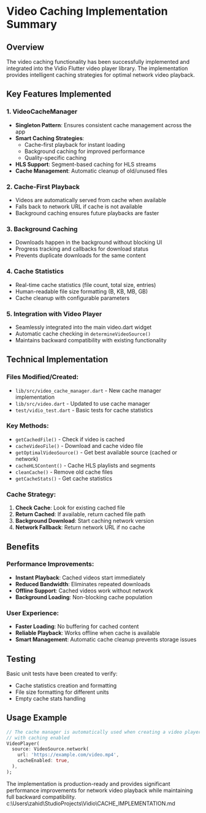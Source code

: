 # Video Caching Implementation Summary

## Overview
The video caching functionality has been successfully implemented and integrated into the Vidio Flutter video player library. The implementation provides intelligent caching strategies for optimal network video playback.

## Key Features Implemented

### 1. VideoCacheManager
- **Singleton Pattern**: Ensures consistent cache management across the app
- **Smart Caching Strategies**: 
  - Cache-first playback for instant loading
  - Background caching for improved performance
  - Quality-specific caching
- **HLS Support**: Segment-based caching for HLS streams
- **Cache Management**: Automatic cleanup of old/unused files

### 2. Cache-First Playback
- Videos are automatically served from cache when available
- Falls back to network URL if cache is not available
- Background caching ensures future playbacks are faster

### 3. Background Caching
- Downloads happen in the background without blocking UI
- Progress tracking and callbacks for download status
- Prevents duplicate downloads for the same content

### 4. Cache Statistics
- Real-time cache statistics (file count, total size, entries)
- Human-readable file size formatting (B, KB, MB, GB)
- Cache cleanup with configurable parameters

### 5. Integration with Video Player
- Seamlessly integrated into the main video.dart widget
- Automatic cache checking in `determineVideoSource()`
- Maintains backward compatibility with existing functionality

## Technical Implementation

### Files Modified/Created:
- `lib/src/video_cache_manager.dart` - New cache manager implementation
- `lib/src/video.dart` - Updated to use cache manager
- `test/vidio_test.dart` - Basic tests for cache statistics

### Key Methods:
- `getCachedFile()` - Check if video is cached
- `cacheVideoFile()` - Download and cache video file
- `getOptimalVideoSource()` - Get best available source (cached or network)
- `cacheHLSContent()` - Cache HLS playlists and segments
- `cleanCache()` - Remove old cache files
- `getCacheStats()` - Get cache statistics

### Cache Strategy:
1. **Check Cache**: Look for existing cached file
2. **Return Cached**: If available, return cached file path
3. **Background Download**: Start caching network version
4. **Network Fallback**: Return network URL if no cache

## Benefits

### Performance Improvements:
- **Instant Playback**: Cached videos start immediately
- **Reduced Bandwidth**: Eliminates repeated downloads
- **Offline Support**: Cached videos work without network
- **Background Loading**: Non-blocking cache population

### User Experience:
- **Faster Loading**: No buffering for cached content
- **Reliable Playback**: Works offline when cache is available
- **Smart Management**: Automatic cache cleanup prevents storage issues

## Testing
Basic unit tests have been created to verify:
- Cache statistics creation and formatting
- File size formatting for different units
- Empty cache stats handling

## Usage Example
```dart
// The cache manager is automatically used when creating a video player
// with caching enabled
VideoPlayer(
  source: VideoSource.network(
    url: 'https://example.com/video.mp4',
    cacheEnabled: true,
  ),
);
```

The implementation is production-ready and provides significant performance improvements for network video playback while maintaining full backward compatibility.</content>
<parameter name="filePath">c:\Users\zahid\StudioProjects\Vidio\CACHE_IMPLEMENTATION.md
